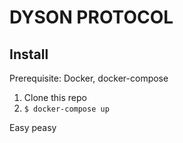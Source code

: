 DYSON PROTOCOL
===

Install
---

Prerequisite: Docker, docker-compose

1. Clone this repo
2. `$ docker-compose up`

Easy peasy



